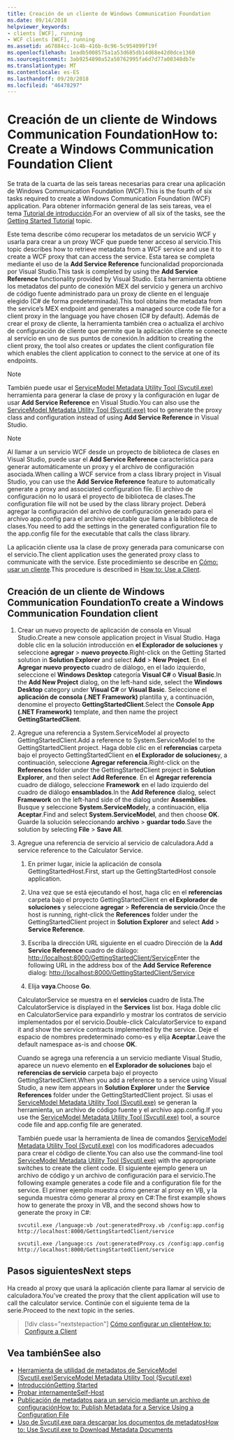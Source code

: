 ```yaml
---
title: Creación de un cliente de Windows Communication Foundation
ms.date: 09/14/2018
helpviewer_keywords:
- clients [WCF], running
- WCF clients [WCF], running
ms.assetid: a67884cc-1c4b-416b-8c96-5c954099f19f
ms.openlocfilehash: 1eadb5008575a1a53d685db14d68e42d0dce1360
ms.sourcegitcommit: 3ab9254890a52a50762995fa6d7d77a00348db7e
ms.translationtype: MT
ms.contentlocale: es-ES
ms.lasthandoff: 09/20/2018
ms.locfileid: "46478297"
---
```

# <a name="how-to-create-a-windows-communication-foundation-client"></a><span data-ttu-id="129a3-102">Creación de un cliente de Windows Communication Foundation</span><span class="sxs-lookup"><span data-stu-id="129a3-102">How to: Create a Windows Communication Foundation Client</span></span>

<span data-ttu-id="129a3-103">Se trata de la cuarta de las seis tareas necesarias para crear una aplicación de Windows Communication Foundation (WCF).</span><span class="sxs-lookup"><span data-stu-id="129a3-103">This is the fourth of six tasks required to create a Windows Communication Foundation (WCF) application.</span></span> <span data-ttu-id="129a3-104">Para obtener información general de las seis tareas, vea el tema [Tutorial de introducción](../../../docs/framework/wcf/getting-started-tutorial.md).</span><span class="sxs-lookup"><span data-stu-id="129a3-104">For an overview of all six of the tasks, see the [Getting Started Tutorial](../../../docs/framework/wcf/getting-started-tutorial.md) topic.</span></span>

<span data-ttu-id="129a3-105">Este tema describe cómo recuperar los metadatos de un servicio WCF y usarla para crear a un proxy WCF que puede tener acceso al servicio.</span><span class="sxs-lookup"><span data-stu-id="129a3-105">This topic describes how to retrieve metadata from a WCF service and use it to create a WCF proxy that can access the service.</span></span> <span data-ttu-id="129a3-106">Esta tarea se completa mediante el uso de la **Add Service Reference** funcionalidad proporcionada por Visual Studio.</span><span class="sxs-lookup"><span data-stu-id="129a3-106">This task is completed by using the **Add Service Reference** functionality provided by Visual Studio.</span></span> <span data-ttu-id="129a3-107">Esta herramienta obtiene los metadatos del punto de conexión MEX del servicio y genera un archivo de código fuente administrado para un proxy de cliente en el lenguaje elegido (C# de forma predeterminada).</span><span class="sxs-lookup"><span data-stu-id="129a3-107">This tool obtains the metadata from the service’s MEX endpoint and generates a managed source code file for a client proxy in the language you have chosen (C# by default).</span></span> <span data-ttu-id="129a3-108">Además de crear el proxy de cliente, la herramienta también crea o actualiza el archivo de configuración de cliente que permite que la aplicación cliente se conecte al servicio en uno de sus puntos de conexión.</span><span class="sxs-lookup"><span data-stu-id="129a3-108">In addition to creating the client proxy, the tool also creates or updates the client configuration file which enables the client application to connect to the service at one of its endpoints.</span></span>

> [!NOTE]
> <span data-ttu-id="129a3-109">También puede usar el [ServiceModel Metadata Utility Tool (Svcutil.exe)](../../../docs/framework/wcf/servicemodel-metadata-utility-tool-svcutil-exe.md) herramienta para generar la clase de proxy y la configuración en lugar de usar **Add Service Reference** en Visual Studio.</span><span class="sxs-lookup"><span data-stu-id="129a3-109">You can also use the [ServiceModel Metadata Utility Tool (Svcutil.exe)](../../../docs/framework/wcf/servicemodel-metadata-utility-tool-svcutil-exe.md) tool to generate the proxy class and configuration instead of using **Add Service Reference** in Visual Studio.</span></span>

> [!NOTE]
> <span data-ttu-id="129a3-110">Al llamar a un servicio WCF desde un proyecto de biblioteca de clases en Visual Studio, puede usar el **Add Service Reference** característica para generar automáticamente un proxy y el archivo de configuración asociada.</span><span class="sxs-lookup"><span data-stu-id="129a3-110">When calling a WCF service from a class library project in Visual Studio, you can use the **Add Service Reference** feature to automatically generate a proxy and associated configuration file.</span></span> <span data-ttu-id="129a3-111">El archivo de configuración no lo usará el proyecto de biblioteca de clases.</span><span class="sxs-lookup"><span data-stu-id="129a3-111">The configuration file will not be used by the class library project.</span></span> <span data-ttu-id="129a3-112">Deberá agregar la configuración del archivo de configuración generado para el archivo app.config para el archivo ejecutable que llama a la biblioteca de clases.</span><span class="sxs-lookup"><span data-stu-id="129a3-112">You need to add the settings in the generated configuration file to the app.config file for the executable that calls the class library.</span></span>

<span data-ttu-id="129a3-113">La aplicación cliente usa la clase de proxy generada para comunicarse con el servicio.</span><span class="sxs-lookup"><span data-stu-id="129a3-113">The client application uses the generated proxy class to communicate with the service.</span></span> <span data-ttu-id="129a3-114">Este procedimiento se describe en [Cómo: usar un cliente](../../../docs/framework/wcf/how-to-use-a-wcf-client.md).</span><span class="sxs-lookup"><span data-stu-id="129a3-114">This procedure is described in [How to: Use a Client](../../../docs/framework/wcf/how-to-use-a-wcf-client.md).</span></span>

## <a name="to-create-a-windows-communication-foundation-client"></a><span data-ttu-id="129a3-115">Creación de un cliente de Windows Communication Foundation</span><span class="sxs-lookup"><span data-stu-id="129a3-115">To create a Windows Communication Foundation client</span></span>

1. <span data-ttu-id="129a3-116">Crear un nuevo proyecto de aplicación de consola en Visual Studio.</span><span class="sxs-lookup"><span data-stu-id="129a3-116">Create a new console application project in Visual Studio.</span></span> <span data-ttu-id="129a3-117">Haga doble clic en la solución introducción en **el Explorador de soluciones** y seleccione **agregar** > **nuevo proyecto**.</span><span class="sxs-lookup"><span data-stu-id="129a3-117">Right-click on the Getting Started solution in **Solution Explorer** and select **Add** > **New Project**.</span></span> <span data-ttu-id="129a3-118">En el **Agregar nuevo proyecto** cuadro de diálogo, en el lado izquierdo, seleccione el **Windows Desktop** categoría **Visual C#** o **Visual Basic**.</span><span class="sxs-lookup"><span data-stu-id="129a3-118">In the **Add New Project** dialog, on the left-hand side, select the **Windows Desktop** category under **Visual C#** or **Visual Basic**.</span></span> <span data-ttu-id="129a3-119">Seleccione el **aplicación de consola (.NET Framework)** plantilla y, a continuación, denomine el proyecto **GettingStartedClient**.</span><span class="sxs-lookup"><span data-stu-id="129a3-119">Select the **Console App (.NET Framework)** template, and then name the project **GettingStartedClient**.</span></span>

2. <span data-ttu-id="129a3-120">Agregue una referencia a System.ServiceModel al proyecto GettingStartedClient.</span><span class="sxs-lookup"><span data-stu-id="129a3-120">Add a reference to System.ServiceModel to the GettingStartedClient project.</span></span> <span data-ttu-id="129a3-121">Haga doble clic en el **referencias** carpeta bajo el proyecto GettingStartedClient en **el Explorador de soluciones**y, a continuación, seleccione **Agregar referencia**.</span><span class="sxs-lookup"><span data-stu-id="129a3-121">Right-click on the **References** folder under the GettingStartedClient project in **Solution Explorer**, and then select **Add Reference**.</span></span> <span data-ttu-id="129a3-122">En el **Agregar referencia** cuadro de diálogo, seleccione **Framework** en el lado izquierdo del cuadro de diálogo **ensamblados**.</span><span class="sxs-lookup"><span data-stu-id="129a3-122">In the **Add Reference** dialog, select **Framework** on the left-hand side of the dialog under **Assemblies**.</span></span> <span data-ttu-id="129a3-123">Busque y seleccione **System.ServiceModel**y, a continuación, elija **Aceptar**.</span><span class="sxs-lookup"><span data-stu-id="129a3-123">Find and select **System.ServiceModel**, and then choose **OK**.</span></span> <span data-ttu-id="129a3-124">Guarde la solución seleccionando **archivo** > **guardar todo**.</span><span class="sxs-lookup"><span data-stu-id="129a3-124">Save the solution by selecting **File** > **Save All**.</span></span>

3. <span data-ttu-id="129a3-125">Agregue una referencia de servicio al servicio de calculadora.</span><span class="sxs-lookup"><span data-stu-id="129a3-125">Add a service reference to the Calculator Service.</span></span>

   1. <span data-ttu-id="129a3-126">En primer lugar, inicie la aplicación de consola GettingStartedHost.</span><span class="sxs-lookup"><span data-stu-id="129a3-126">First, start up the GettingStartedHost console application.</span></span>

   2. <span data-ttu-id="129a3-127">Una vez que se está ejecutando el host, haga clic en el **referencias** carpeta bajo el proyecto GettingStartedClient en **el Explorador de soluciones** y seleccione **agregar**  >   **Referencia de servicio**.</span><span class="sxs-lookup"><span data-stu-id="129a3-127">Once the host is running, right-click the **References** folder under the GettingStartedClient project in **Solution Explorer** and select **Add** > **Service Reference**.</span></span>

   3. <span data-ttu-id="129a3-128">Escriba la dirección URL siguiente en el cuadro Dirección de la **Add Service Reference** cuadro de diálogo: [http://localhost:8000/GettingStartedClient/Service](http://localhost:8000/GettingStartedClient/Service)</span><span class="sxs-lookup"><span data-stu-id="129a3-128">Enter the following URL in the address box of the **Add Service Reference** dialog: [http://localhost:8000/GettingStartedClient/Service](http://localhost:8000/GettingStartedClient/Service)</span></span>

   4. <span data-ttu-id="129a3-129">Elija **vaya**.</span><span class="sxs-lookup"><span data-stu-id="129a3-129">Choose **Go**.</span></span>

   <span data-ttu-id="129a3-130">CalculatorService se muestra en el **servicios** cuadro de lista.</span><span class="sxs-lookup"><span data-stu-id="129a3-130">The CalculatorService is displayed in the **Services** list box.</span></span> <span data-ttu-id="129a3-131">Haga doble clic en CalculatorService para expandirlo y mostrar los contratos de servicio implementados por el servicio.</span><span class="sxs-lookup"><span data-stu-id="129a3-131">Double-click CalculatorService to expand it and show the service contracts implemented by the service.</span></span> <span data-ttu-id="129a3-132">Deje el espacio de nombres predeterminado como-es y elija **Aceptar**.</span><span class="sxs-lookup"><span data-stu-id="129a3-132">Leave the default namespace as-is and choose **OK**.</span></span>

    <span data-ttu-id="129a3-133">Cuando se agrega una referencia a un servicio mediante Visual Studio, aparece un nuevo elemento en **el Explorador de soluciones** bajo el **referencias de servicio** carpeta bajo el proyecto GettingStartedClient.</span><span class="sxs-lookup"><span data-stu-id="129a3-133">When you add a reference to a service using Visual Studio, a new item appears in **Solution Explorer** under the **Service References** folder under the GettingStartedClient project.</span></span> <span data-ttu-id="129a3-134">Si usas el [ServiceModel Metadata Utility Tool (Svcutil.exe)](../../../docs/framework/wcf/servicemodel-metadata-utility-tool-svcutil-exe.md) se generan la herramienta, un archivo de código fuente y el archivo app.config.</span><span class="sxs-lookup"><span data-stu-id="129a3-134">If you use the [ServiceModel Metadata Utility Tool (Svcutil.exe)](../../../docs/framework/wcf/servicemodel-metadata-utility-tool-svcutil-exe.md) tool, a source code file and app.config file are generated.</span></span>

    <span data-ttu-id="129a3-135">También puede usar la herramienta de línea de comandos [ServiceModel Metadata Utility Tool (Svcutil.exe)](../../../docs/framework/wcf/servicemodel-metadata-utility-tool-svcutil-exe.md) con los modificadores adecuados para crear el código de cliente.</span><span class="sxs-lookup"><span data-stu-id="129a3-135">You can also use the command-line tool [ServiceModel Metadata Utility Tool (Svcutil.exe)](../../../docs/framework/wcf/servicemodel-metadata-utility-tool-svcutil-exe.md) with the appropriate switches to create the client code.</span></span> <span data-ttu-id="129a3-136">El siguiente ejemplo genera un archivo de código y un archivo de configuración para el servicio.</span><span class="sxs-lookup"><span data-stu-id="129a3-136">The following example generates a code file and a configuration file for the service.</span></span> <span data-ttu-id="129a3-137">El primer ejemplo muestra cómo generar al proxy en VB, y la segunda muestra cómo generar al proxy en C#:</span><span class="sxs-lookup"><span data-stu-id="129a3-137">The first example shows how to generate the proxy in VB, and the second shows how to generate the proxy in C#:</span></span>

    ```shell
    svcutil.exe /language:vb /out:generatedProxy.vb /config:app.config http://localhost:8000/GettingStartedClient/service
    ```

    ```shell
    svcutil.exe /language:cs /out:generatedProxy.cs /config:app.config http://localhost:8000/GettingStartedClient/service
    ```

## <a name="next-steps"></a><span data-ttu-id="129a3-138">Pasos siguientes</span><span class="sxs-lookup"><span data-stu-id="129a3-138">Next steps</span></span>

<span data-ttu-id="129a3-139">Ha creado al proxy que usará la aplicación cliente para llamar al servicio de calculadora.</span><span class="sxs-lookup"><span data-stu-id="129a3-139">You've created the proxy that the client application will use to call the calculator service.</span></span> <span data-ttu-id="129a3-140">Continúe con el siguiente tema de la serie.</span><span class="sxs-lookup"><span data-stu-id="129a3-140">Proceed to the next topic in the series.</span></span>

> [!div class="nextstepaction"]
> [<span data-ttu-id="129a3-141">Cómo configurar un cliente</span><span class="sxs-lookup"><span data-stu-id="129a3-141">How to: Configure a Client</span></span>](../../../docs/framework/wcf/how-to-configure-a-basic-wcf-client.md)

## <a name="see-also"></a><span data-ttu-id="129a3-142">Vea también</span><span class="sxs-lookup"><span data-stu-id="129a3-142">See also</span></span>

- [<span data-ttu-id="129a3-143">Herramienta de utilidad de metadatos de ServiceModel (Svcutil.exe)</span><span class="sxs-lookup"><span data-stu-id="129a3-143">ServiceModel Metadata Utility Tool (Svcutil.exe)</span></span>](../../../docs/framework/wcf/servicemodel-metadata-utility-tool-svcutil-exe.md)
- [<span data-ttu-id="129a3-144">Introducción</span><span class="sxs-lookup"><span data-stu-id="129a3-144">Getting Started</span></span>](../../../docs/framework/wcf/samples/getting-started-sample.md)
- [<span data-ttu-id="129a3-145">Probar internamente</span><span class="sxs-lookup"><span data-stu-id="129a3-145">Self-Host</span></span>](../../../docs/framework/wcf/samples/self-host.md)
- [<span data-ttu-id="129a3-146">Publicación de metadatos para un servicio mediante un archivo de configuración</span><span class="sxs-lookup"><span data-stu-id="129a3-146">How to: Publish Metadata for a Service Using a Configuration File</span></span>](../../../docs/framework/wcf/feature-details/how-to-publish-metadata-for-a-service-using-a-configuration-file.md)
- [<span data-ttu-id="129a3-147">Uso de Svcutil.exe para descargar los documentos de metadatos</span><span class="sxs-lookup"><span data-stu-id="129a3-147">How to: Use Svcutil.exe to Download Metadata Documents</span></span>](../../../docs/framework/wcf/feature-details/how-to-use-svcutil-exe-to-download-metadata-documents.md)
